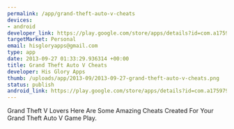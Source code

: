 ```yaml
--- 
permalink: /app/grand-theft-auto-v-cheats
devices: 
- android
developer_link: https://play.google.com/store/apps/details?id=com.a175979129952362d094a4ba6a.a70988296a
targetMarket: Personal
email: hisgloryapps@gmail.com
type: app
date: 2013-09-27 01:33:29.936314 +00:00
title: Grand Theft Auto V Cheats
developer: His Glory Apps
thumb: /uploads/app/2013-09/2013-09-27-grand-theft-auto-v-cheats.png
status: publish
android_link: https://play.google.com/store/apps/details?id=com.a175979129952362d094a4ba6a.a70988296a
---
```


Grand Theft V Lovers Here Are Some Amazing Cheats Created For Your Grand Theft Auto V Game Play.
